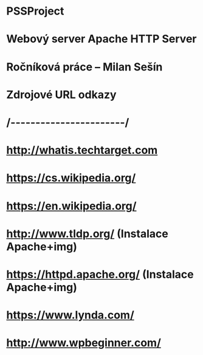 # PSSProject
# Webový server Apache HTTP Server
# Ročníková práce – Milan Sešín
# Zdrojové URL odkazy
# /-----------------------/
# http://whatis.techtarget.com
# https://cs.wikipedia.org/
# https://en.wikipedia.org/
# http://www.tldp.org/ (Instalace Apache+img) 
# https://httpd.apache.org/ (Instalace Apache+img) 
# https://www.lynda.com/ 
# http://www.wpbeginner.com/
